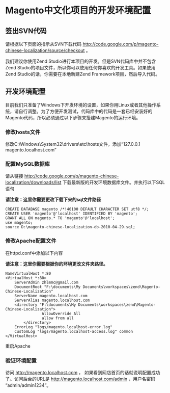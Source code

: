 # Magento中文化项目的开发环境配置 #

## 签出SVN代码 ##

请根据以下页面的指示从SVN下载代码 http://code.google.com/p/magento-chinese-localization/source/checkout 。

我们建议你使用Zend Studio进行本项目的开发。但是SVN代码库中并不包含Zend Studio的项目文件，所以你可以使用任何你喜欢的开发工具。如果使用Zend Studio的话，你需要在本地新建Zend Framework项目，然后导入代码。

## 开发环境配置 ##
目前我们只准备了Windows下开发环境的设置，如果你用Linux或者其他操作系统，请自行调整。为了方便开发测试，代码库中的代码是一套已经安装好的Magento代码，所以必须通过以下步骤来搭建Magento的运行环境。

### 修改hosts文件 ###
修改C:\Windows\System32\drivers\etc\hosts文件，添加“127.0.0.1 magento.localhost.com”

### 配置MySQL数据库 ###
请从链接 http://code.google.com/p/magento-chinese-localization/downloads/list 下载最新版的开发环境数据库文件。并执行以下SQL语句

**请注意：这里你需要更改下载下来的sql文件路径**
```
CREATE DATABASE magento /*!40100 DEFAULT CHARACTER SET utf8 */;
CREATE USER 'magento'@'localhost' IDENTIFIED BY 'magento';
GRANT ALL ON magento.* TO 'magento'@'localhost';
use magento;
source D:\magento-chinese-localization-db-2010-04-29.sql;
```


### 修改Apache配置文件 ###
在httpd.conf中添加以下内容

**请注意：这里你需要根据你的环境更改文件夹路径。**
```
NameVirtualHost *:80
<VirtualHost *:80>
    ServerAdmin zhlmmc@gmail.com
    DocumentRoot "F:\documents\My Documents\workspaces\zend\Magento-Chinese-Localization"
    ServerName magento.localhost.com
    ServerAlias magento.localhost.com
    <directory "F:\documents\My Documents\workspaces\zend\Magento-Chinese-Localization">
                AllowOverride All
                allow from all
        </directory>
    ErrorLog "logs/magento.localhost-error.log"
    CustomLog "logs/magento.localhost-access.log" common
</VirtualHost>
```
重启Apache

### 验证环境配置 ###
访问 http://magento.localhost.com ， 如果看到网店首页的话就说明配置成功了。访问后台的URL是 http://magento.localhost.com/admin ，用户名密码 “admin/admin1234”。